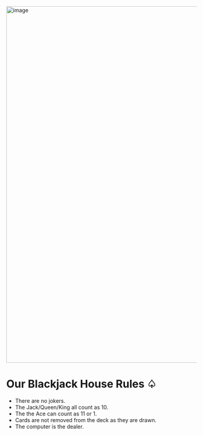 <img width="942" alt="image" src="https://github.com/SaadNoor01/Projects/assets/174381924/53310a79-6b0f-4f06-8bb4-a6f0a6521f2b">

# Our Blackjack House Rules ♤ #

* There are no jokers. 
* The Jack/Queen/King all count as 10.
* The the Ace can count as 11 or 1.
* Cards are not removed from the deck as they are drawn.
* The computer is the dealer.
